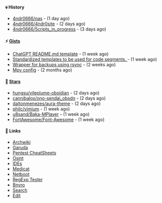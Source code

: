 #### 💀 History

- [4ndr0666/nas](https://github.com/4ndr0666/nas) - (1 day ago)
- [4ndr0666/4ndr0site](https://github.com/4ndr0666/4ndr0site) - (2 days ago)
- [4ndr0666/5cripts_in_progress](https://github.com/4ndr0666/5cripts_in_progress) - (3 days ago)

#### ⚡ [Gists](https://gist.github.com/4ndr0666)

- [ChatGPT README.md template](https://gist.github.com/4544fdae1dfd8d364821db23bd63dd7f) - (1 week ago)
- [Standardized templates to be used for code segments. ](https://gist.github.com/814e30f80382ca7e6932133278642180) - (1 week ago)
- [Wrapper for backups using rsync](https://gist.github.com/3362509f90976becb3b1442c29ae6117) - (2 weeks ago)
- [Mpv config](https://gist.github.com/3b374e66eeb82b8d049b9fb70c5f2b16) - (2 months ago)

#### 🌟 [Stars](https://github.com/4ndr0666?tab=stars)

- [hungsu/vileplume-obsidian](https://github.com/hungsu/vileplume-obsidian) - (2 days ago)
- [cannibalox/ono-sendai_obsdn](https://github.com/cannibalox/ono-sendai_obsdn) - (2 days ago)
- [daltonmenezes/aura-theme](https://github.com/daltonmenezes/aura-theme) - (2 days ago)
- [philc/vimium](https://github.com/philc/vimium) - (1 week ago)
- [u8sand/Baka-MPlayer](https://github.com/u8sand/Baka-MPlayer) - (1 week ago)
- [FortAwesome/Font-Awesome](https://github.com/FortAwesome/Font-Awesome) - (1 week ago)

#### 📌 Links

- [Archwiki](https://wiki.archlinux.org/index.php?title=Special:Search&search)
- [Garuda](https://start.garudalinux.org)
- [Pentest CheatSheets](https://github.com/coreb1t/awesome-pentest-cheat-sheets)
- [Osint](https://github.com/cipher387/osint_stuff_tool_collection)
- [IDEs](https://github.com/styfle/awesome-online-ide)
- [Medicat](https://github.com/mon5termatt/medicat_installer)
- [Netboot](https://github.com/4ndr0666/netboot.xyz-custom)
- [RegExp Tester](https://iblogbox.com/devtools/regexp)
- [Bnyro](https://me.chatoyer.de/search/)
- [Search](https://github.com/edoardottt/awesome-hacker-search-engines)
- [Edit](https://github.com/4ndr0666/4ndr0666/blob/master/templates/README.md.tpl)


